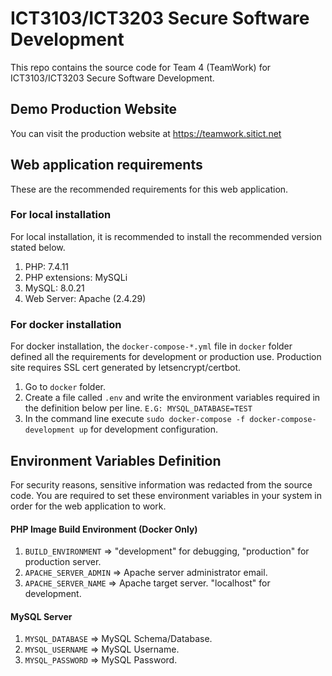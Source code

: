 # ICT3103/ICT3203 Secure Software Development
This repo contains the source code for Team 4 (TeamWork) for ICT3103/ICT3203 Secure Software Development.

## Demo Production Website
You can visit the production website at https://teamwork.sitict.net

## Web application requirements
These are the recommended requirements for this web application.

### For local installation
For local installation, it is recommended to install the recommended version stated below.

1. PHP: 7.4.11
2. PHP extensions: MySQLi
3. MySQL: 8.0.21
4. Web Server: Apache (2.4.29)

### For docker installation
For docker installation, the `docker-compose-*.yml` file in `docker` folder defined all the requirements for development or production use.
Production site requires SSL cert generated by letsencrypt/certbot.

1. Go to `docker` folder.
2. Create a file called `.env` and write the environment variables required in the definition below per line. `E.G: MYSQL_DATABASE=TEST`
3. In the command line execute `sudo docker-compose -f docker-compose-development up` for development configuration.

## Environment Variables Definition
For security reasons, sensitive information was redacted from the source code.
You are required to set these environment variables in your system in order for the web application to work.

#### PHP Image Build Environment (Docker Only)
1. `BUILD_ENVIRONMENT` => "development" for debugging, "production" for production server.
2. `APACHE_SERVER_ADMIN` => Apache server administrator email.
3. `APACHE_SERVER_NAME` => Apache target server. "localhost" for development.

#### MySQL Server
1. `MYSQL_DATABASE` => MySQL Schema/Database.
2. `MYSQL_USERNAME` => MySQL Username.
3. `MYSQL_PASSWORD` => MySQL Password.
